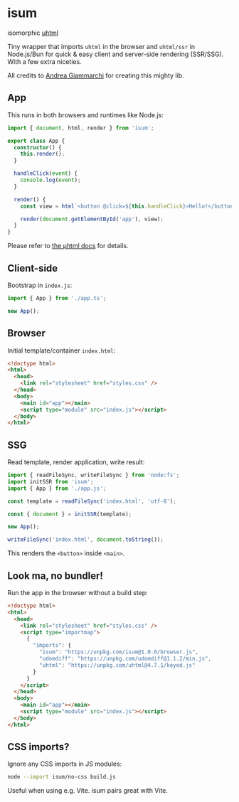 # isum

isomorphic [µhtml](https://github.com/WebReflection/uhtml)

Tiny wrapper that imports `uhtml` in the browser and `uhtml/ssr` in Node.js/Bun
for quick & easy client and server-side rendering (SSR/SSG). With a few extra
niceties.

All credits to [Andrea Giammarchi](https://github.com/WebReflection) for
creating this mighty lib.

## App

This runs in both browsers and runtimes like Node.js:

```ts
import { document, html, render } from 'isum';

export class App {
  constructor() {
    this.render();
  }

  handleClick(event) {
    console.log(event);
  }

  render() {
    const view = html`<button @click=${this.handleClick}>Hello!</button>`;

    render(document.getElementById('app'), view);
  }
}
```

Please refer to [the µhtml docs](https://webreflection.github.io/uhtml/) for
details.

## Client-side

Bootstrap in `index.js`:

```ts
import { App } from './app.ts';

new App();
```

## Browser

Initial template/container `index.html`:

```html
<!doctype html>
<html>
  <head>
    <link rel="stylesheet" href="styles.css" />
  </head>
  <body>
    <main id="app"></main>
    <script type="module" src="index.js"></script>
  </body>
</html>
```

## SSG

Read template, render application, write result:

```ts
import { readFileSync, writeFileSync } from 'node:fs';
import initSSR from 'isum';
import { App } from './app.js';

const template = readFileSync('index.html', 'utf-8');

const { document } = initSSR(template);

new App();

writeFileSync('index.html', document.toString());
```

This renders the `<button>` inside `<main>`.

## Look ma, no bundler!

Run the app in the browser without a build step:

```html
<!doctype html>
<html>
  <head>
    <link rel="stylesheet" href="styles.css" />
    <script type="importmap">
      {
        "imports": {
          "isum": "https://unpkg.com/isum@1.0.0/browser.js",
          "udomdiff": "https://unpkg.com/udomdiff@1.1.2/min.js",
          "uhtml": "https://unpkg.com/uhtml@4.7.1/keyed.js"
        }
      }
    </script>
  </head>
  <body>
    <main id="app"></main>
    <script type="module" src="index.js"></script>
  </body>
</html>
```

## CSS imports?

Ignore any CSS imports in JS modules:

```sh
node --import isum/no-css build.js
```

Useful when using e.g. Vite. isum pairs great with Vite.
